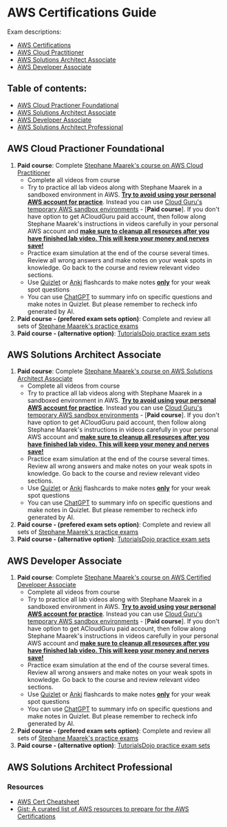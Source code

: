 # AWS Certifications Guide

Exam descriptions:
- [AWS Certifications](https://aws.amazon.com/certification/)
- [AWS Cloud Practitioner](https://aws.amazon.com/certification/certified-cloud-practitioner/?ch=sec&sec=rmg&d=1)
- [AWS Solutions Architect Associate](https://aws.amazon.com/certification/certified-solutions-architect-associate/?ch=sec&sec=rmg&d=1)
- [AWS Developer Associate](https://aws.amazon.com/certification/certified-developer-associate/?ch=sec&sec=rmg&d=1)

## Table of contents:
- [AWS Cloud Practioner Foundational](#aws-cloud-practioner-foundational)
- [AWS Solutions Architect Associate](#aws-solutions-architect-associate)
- [AWS Developer Associate](#aws-developer-associate)
- [AWS Solutions Architect Professional](#aws-solutions-architect-professional)

## AWS Cloud Practioner Foundational

1. **Paid course**: Complete [Stephane Maarek's course on AWS Cloud Practitioner](https://www.udemy.com/course/aws-certified-cloud-practitioner-new/)
    - Complete all videos from course
    - Try to practice all lab videos along with Stephane Maarek in a sandboxed environment in AWS. <u>**Try to avoid using your personal AWS account for practice**</u>. Instead you can use [Cloud Guru's temporary AWS sandbox environments](https://learn.acloud.guru/cloud-playground) - [**Paid course**]. If you don't have option to get ACloudGuru paid account, then follow along Stephane Maarek's instructions in videos carefully in your personal AWS account and <u>**make sure to cleanup all resources after you have finished lab video. This will keep your money and nerves save!**</u>
    - Practice exam simulation at the end of the course several times. Review all wrong answers and make notes on your weak spots in knowledge. Go back to the course and review relevant video sections. 
    - Use [Quizlet](https://quizlet.com/latest) or [Anki](https://apps.ankiweb.net/) flashcards to make notes <u>**only**</u> for your weak spot questions 
    - You can use [ChatGPT](https://chat.openai.com/auth/login) to summary info on specific questions and make notes in Quizlet. But please remember to recheck info generated by AI.
2. **Paid course - (prefered exam sets option)**: Complete and review all sets of [Stephane Maarek's practice exams](https://www.udemy.com/course/practice-exams-aws-certified-cloud-practitioner/)
3. **Paid course - (alternative option)**: [TutorialsDojo practice exam sets](https://tutorialsdojo.com/courses/aws-certified-cloud-practitioner-practice-exams/)

## AWS Solutions Architect Associate

1. **Paid course**: Complete [Stephane Maarek's course on AWS Solutions Architect Associate](https://www.udemy.com/course/aws-certified-solutions-architect-associate-saa-c03/)
    - Complete all videos from course
    - Try to practice all lab videos along with Stephane Maarek in a sandboxed environment in AWS. <u>**Try to avoid using your personal AWS account for practice**</u>. Instead you can use [Cloud Guru's temporary AWS sandbox environments](https://learn.acloud.guru/cloud-playground) - [**Paid course**]. If you don't have option to get ACloudGuru paid account, then follow along Stephane Maarek's instructions in videos carefully in your personal AWS account and <u>**make sure to cleanup all resources after you have finished lab video. This will keep your money and nerves save!**</u>
    - Practice exam simulation at the end of the course several times. Review all wrong answers and make notes on your weak spots in knowledge. Go back to the course and review relevant video sections. 
    - Use [Quizlet](https://quizlet.com/latest) or [Anki](https://apps.ankiweb.net/) flashcards to make notes <u>**only**</u> for your weak spot questions 
    - You can use [ChatGPT](https://chat.openai.com/auth/login) to summary info on specific questions and make notes in Quizlet. But please remember to recheck info generated by AI.
2. **Paid course - (prefered exam sets option)**: Complete and review all sets of [Stephane Maarek's practice exams](https://www.udemy.com/course/practice-exams-aws-certified-solutions-architect-associate/)
3. **Paid course - (alternative option)**: [TutorialsDojo practice exam sets](https://portal.tutorialsdojo.com/courses/aws-certified-solutions-architect-associate-practice-exams/)

## AWS Developer Associate

1. **Paid course**: Complete [Stephane Maarek's course on AWS Certified Developer Associate](https://www.udemy.com/course/aws-certified-developer-associate-dva-c01/)
    - Complete all videos from course
    - Try to practice all lab videos along with Stephane Maarek in a sandboxed environment in AWS. <u>**Try to avoid using your personal AWS account for practice**</u>. Instead you can use [Cloud Guru's temporary AWS sandbox environments](https://learn.acloud.guru/cloud-playground) - [**Paid course**]. If you don't have option to get ACloudGuru paid account, then follow along Stephane Maarek's instructions in videos carefully in your personal AWS account and <u>**make sure to cleanup all resources after you have finished lab video. This will keep your money and nerves save!**</u>
    - Practice exam simulation at the end of the course several times. Review all wrong answers and make notes on your weak spots in knowledge. Go back to the course and review relevant video sections. 
    - Use [Quizlet](https://quizlet.com/latest) or [Anki](https://apps.ankiweb.net/) flashcards to make notes <u>**only**</u> for your weak spot questions 
    - You can use [ChatGPT](https://chat.openai.com/auth/login) to summary info on specific questions and make notes in Quizlet. But please remember to recheck info generated by AI.
2. **Paid course - (prefered exam sets option)**: Complete and review all sets of [Stephane Maarek's practice exams](https://www.udemy.com/course/aws-certified-developer-associate-practice-tests-dva-c01/)
3. **Paid course - (alternative option)**: [TutorialsDojo practice exam sets](https://tutorialsdojo.com/courses/aws-certified-developer-associate-practice-exams/)

## AWS Solutions Architect Professional

### Resources

- [AWS Cert Cheatsheet](https://zhenye-na.github.io/aws-certs-cheatsheet/)
- [Gist: A curated list of AWS resources to prepare for the AWS Certifications](https://gist.github.com/leonardofed/bbf6459ad154ad5215d354f3825435dc)